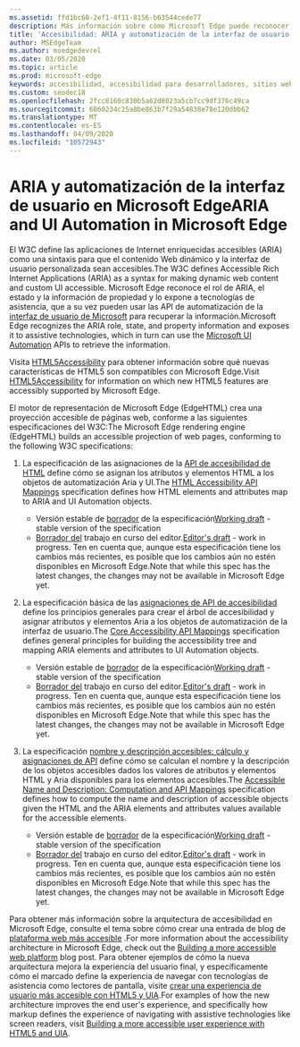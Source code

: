 ```yaml
---
ms.assetid: ffd1bc60-2ef1-4f11-8156-b63544cede77
description: Más información sobre cómo Microsoft Edge puede reconocer la información ARIA y, a continuación, exponerla en tecnologías de asistencia que pueden usar las API de automatización de la interfaz de usuario de Microsoft.
title: 'Accesibilidad: ARIA y automatización de la interfaz de usuario'
author: MSEdgeTeam
ms.author: msedgedevrel
ms.date: 03/05/2020
ms.topic: article
ms.prod: microsoft-edge
keywords: accesibilidad, accesibilidad para desarrolladores, sitios web accesibles, Edge, desarrollo web, ARIA, desarrollador, UIA, automatización de la interfaz de usuario
ms.custom: seodec18
ms.openlocfilehash: 2fcc8160c830b5a62d8023a5cb7cc9df376c49ca
ms.sourcegitcommit: 6860234c25a8be863b7f29a54838e78e120dbb62
ms.translationtype: MT
ms.contentlocale: es-ES
ms.lasthandoff: 04/09/2020
ms.locfileid: "10572943"
---
```

# <span data-ttu-id="bc274-104">ARIA y automatización de la interfaz de usuario en Microsoft Edge</span><span class="sxs-lookup"><span data-stu-id="bc274-104">ARIA and UI Automation in Microsoft Edge</span></span>

<span data-ttu-id="bc274-105">El W3C define las aplicaciones de Internet enriquecidas accesibles (ARIA) como una sintaxis para que el contenido Web dinámico y la interfaz de usuario personalizada sean accesibles.</span><span class="sxs-lookup"><span data-stu-id="bc274-105">The W3C defines Accessible Rich Internet Applications (ARIA) as a syntax for making dynamic web content and custom UI accessible.</span></span> <span data-ttu-id="bc274-106">Microsoft Edge reconoce el rol de ARIA, el estado y la información de propiedad y lo expone a tecnologías de asistencia, que a su vez pueden usar las API de automatización de la [interfaz de usuario de Microsoft](https://blogs.msdn.microsoft.com/winuiautomation/) para recuperar la información.</span><span class="sxs-lookup"><span data-stu-id="bc274-106">Microsoft Edge recognizes the ARIA role, state, and property information and exposes it to assistive technologies, which in turn can use the [Microsoft UI Automation](https://blogs.msdn.microsoft.com/winuiautomation/) APIs to retrieve the information.</span></span>

<span data-ttu-id="bc274-107">Visita [HTML5Accessibility](https://html5accessibility.com) para obtener información sobre qué nuevas características de HTML5 son compatibles con Microsoft Edge.</span><span class="sxs-lookup"><span data-stu-id="bc274-107">Visit [HTML5Accessibility](https://html5accessibility.com) for information on which new HTML5 features are accessibly supported by Microsoft Edge.</span></span>

<span data-ttu-id="bc274-108">El motor de representación de Microsoft Edge (EdgeHTML) crea una proyección accesible de páginas web, conforme a las siguientes especificaciones del W3C:</span><span class="sxs-lookup"><span data-stu-id="bc274-108">The Microsoft Edge rendering engine (EdgeHTML) builds an accessible projection of web pages, conforming to the following W3C specifications:</span></span>

1. <span data-ttu-id="bc274-109">La especificación de las asignaciones de la [API de accesibilidad de HTML](https://w3.org/TR/html-aam-1.0/) define cómo se asignan los atributos y elementos HTML a los objetos de automatización Aria y UI.</span><span class="sxs-lookup"><span data-stu-id="bc274-109">The [HTML Accessibility API Mappings](https://w3.org/TR/html-aam-1.0/) specification defines how HTML elements and attributes map to ARIA and UI Automation objects.</span></span>
   * <span data-ttu-id="bc274-110">Versión estable de [borrador](https://w3.org/TR/html-aam-1.0/) de la especificación</span><span class="sxs-lookup"><span data-stu-id="bc274-110">[Working draft](https://w3.org/TR/html-aam-1.0/) - stable version of the specification</span></span>
   * <span data-ttu-id="bc274-111">[Borrador del](https://w3c.github.io/html-aam/) trabajo en curso del editor.</span><span class="sxs-lookup"><span data-stu-id="bc274-111">[Editor's draft](https://w3c.github.io/html-aam/) - work in progress.</span></span> <span data-ttu-id="bc274-112">Ten en cuenta que, aunque esta especificación tiene los cambios más recientes, es posible que los cambios aún no estén disponibles en Microsoft Edge.</span><span class="sxs-lookup"><span data-stu-id="bc274-112">Note that while this spec has the latest changes, the changes may not be available in Microsoft Edge yet.</span></span>


2. <span data-ttu-id="bc274-113">La especificación básica de las [asignaciones de API de accesibilidad](https://w3.org/TR/core-aam-1.1/) define los principios generales para crear el árbol de accesibilidad y asignar atributos y elementos Aria a los objetos de automatización de la interfaz de usuario.</span><span class="sxs-lookup"><span data-stu-id="bc274-113">The [Core Accessibility API Mappings](https://w3.org/TR/core-aam-1.1/) specification defines general principles for building the accessibility tree and mapping ARIA elements and attributes to UI Automation objects.</span></span>
   * <span data-ttu-id="bc274-114">Versión estable de [borrador](https://w3.org/TR/core-aam-1.1/) de la especificación</span><span class="sxs-lookup"><span data-stu-id="bc274-114">[Working draft](https://w3.org/TR/core-aam-1.1/) - stable version of the specification</span></span>
   * <span data-ttu-id="bc274-115">[Borrador del](https://w3c.github.io/core-aam/) trabajo en curso del editor.</span><span class="sxs-lookup"><span data-stu-id="bc274-115">[Editor's draft](https://w3c.github.io/core-aam/) - work in progress.</span></span> <span data-ttu-id="bc274-116">Ten en cuenta que, aunque esta especificación tiene los cambios más recientes, es posible que los cambios aún no estén disponibles en Microsoft Edge.</span><span class="sxs-lookup"><span data-stu-id="bc274-116">Note that while this spec has the latest changes, the changes may not be available in Microsoft Edge yet.</span></span>  

3. <span data-ttu-id="bc274-117">La especificación [nombre y descripción accesibles: cálculo y asignaciones de API](https://w3.org/TR/accname-aam-1.1/) define cómo se calculan el nombre y la descripción de los objetos accesibles dados los valores de atributos y elementos HTML y Aria disponibles para los elementos accesibles.</span><span class="sxs-lookup"><span data-stu-id="bc274-117">The [Accessible Name and Description: Computation and API Mappings](https://w3.org/TR/accname-aam-1.1/) specification defines how to compute the name and description of accessible objects given the HTML and the ARIA elements and attributes values available for the accessible elements.</span></span>
   * <span data-ttu-id="bc274-118">Versión estable de [borrador](https://w3.org/TR/accname-aam-1.1/) de la especificación</span><span class="sxs-lookup"><span data-stu-id="bc274-118">[Working draft](https://w3.org/TR/accname-aam-1.1/) - stable version of the specification</span></span>  
   * <span data-ttu-id="bc274-119">[Borrador del](https://w3c.github.io/accname/) trabajo en curso del editor.</span><span class="sxs-lookup"><span data-stu-id="bc274-119">[Editor's draft](https://w3c.github.io/accname/) - work in progress.</span></span> <span data-ttu-id="bc274-120">Ten en cuenta que, aunque esta especificación tiene los cambios más recientes, es posible que los cambios aún no estén disponibles en Microsoft Edge.</span><span class="sxs-lookup"><span data-stu-id="bc274-120">Note that while this spec has the latest changes, the changes may not be available in Microsoft Edge yet.</span></span>   

<span data-ttu-id="bc274-121">Para obtener más información sobre la arquitectura de accesibilidad en Microsoft Edge, consulte el tema sobre cómo crear una entrada de blog de [plataforma web más accesible](https://blogs.windows.com/msedgedev/2016/04/20/building-a-more-accessible-web-platform/) .</span><span class="sxs-lookup"><span data-stu-id="bc274-121">For more information about the accessibility architecture in Microsoft Edge, check out the [Building a more accessible web platform](https://blogs.windows.com/msedgedev/2016/04/20/building-a-more-accessible-web-platform/) blog post.</span></span>  <span data-ttu-id="bc274-122">Para obtener ejemplos de cómo la nueva arquitectura mejora la experiencia del usuario final, y específicamente cómo el marcado define la experiencia de navegar con tecnologías de asistencia como lectores de pantalla, visite [crear una experiencia de usuario más accesible con HTML5 y UIA](https://blogs.windows.com/msedgedev/2016/05/12/accessible-ux-with-html5-and-uia/).</span><span class="sxs-lookup"><span data-stu-id="bc274-122">For examples of how the new architecture improves the end user's experience, and specifically how markup defines the experience of navigating with assistive technologies like screen readers, visit [Building a more accessible user experience with HTML5 and UIA](https://blogs.windows.com/msedgedev/2016/05/12/accessible-ux-with-html5-and-uia/).</span></span>
